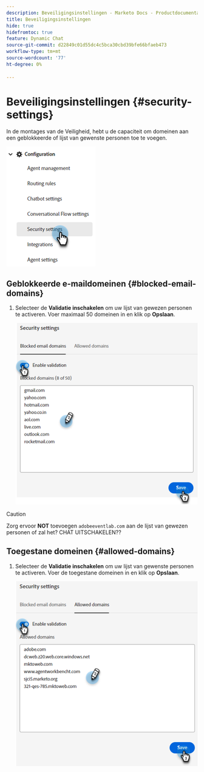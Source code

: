```yaml
---
description: Beveiligingsinstellingen - Marketo Docs - Productdocumentatie
title: Beveiligingsinstellingen
hide: true
hidefromtoc: true
feature: Dynamic Chat
source-git-commit: d22849c01d55dc4c5bca30cbd39bfe66bfaeb473
workflow-type: tm+mt
source-wordcount: '77'
ht-degree: 0%

---
```


# Beveiligingsinstellingen {#security-settings}

In de montages van de Veiligheid, hebt u de capaciteit om domeinen aan een geblokkeerde of lijst van gewenste personen toe te voegen.

![](assets/security-settings-1.png)

## Geblokkeerde e-maildomeinen {#blocked-email-domains}

1. Selecteer de **Validatie inschakelen** om uw lijst van gewezen personen te activeren. Voer maximaal 50 domeinen in en klik op **Opslaan**.

   ![](assets/security-settings-2.png)

>[!CAUTION]
>
>Zorg ervoor **NOT** toevoegen `adobeeventlab.com` aan de lijst van gewezen personen of zal het? CHAT UITSCHAKELEN??

## Toegestane domeinen {#allowed-domains}

1. Selecteer de **Validatie inschakelen** om uw lijst van gewenste personen te activeren. Voer de toegestane domeinen in en klik op **Opslaan**.

   ![](assets/security-settings-3.png)
